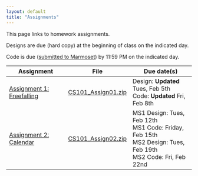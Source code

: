 ```yaml
---
layout: default
title: "Assignments"
---
```


This page links to homework assignments.

Designs are due (hard copy) at the beginning of class on the indicated day.

Code is due (<a href="../submitting.html">submitted to Marmoset</a>) by 11:59 PM on the indicated day.

Assignment | File | Due date(s)
---------- | ---- | -----------
[Assignment 1: Freefalling](assign01.html) | [CS101\_Assign01.zip](CS101_Assign01.zip) | Design: **Updated** Tues, Feb 5th<br>Code: **Updated** Fri, Feb 8th
[Assignment 2: Calendar](assign02.html) | [CS101\_Assign02.zip](CS101_Assign02.zip) | MS1 Design: Tues, Feb 12th<br>MS1 Code: Friday, Feb 15th<br>MS2 Design: Tues, Feb 19th<br>MS2 Code: Fri, Feb 22nd

<!--
[Assignment 2: Calendar](assign02.html) | [CS101\_Assign02.zip](CS101_Assign02.zip) | MS1 Design: Fri, Sept 14th<br>MS1 Code: Wed, Sept 19th<br>MS2 Design: Fri, Sept 21st<br>MS2 Code: Wed, Sept 26th
[Assignment 3: Dominoes](assign03.html) | [CS101\_Assign03.zip](CS101_Assign03.zip) | MS1 Code: Wed, Oct 10th<br>MS2 Design: Fri, Oct 12th<br>MS2 Code: Thurs, Oct 18th
[Assignment 4: Roulette](assign04.html) | [CS101\_Assign04.zip](CS101_Assign04.zip) | Code: Wed, Oct 24th
[Assignment 5: Struct Exercises](assign05.html) | n/a | Wed, Nov 14th
[Assignment 6: Chomp! Chomp! Chomp!](assign06.html) | [CS101\_Assign06.zip](CS101_Assign06.zip) | MS1 Code: Thur, Nov 29th<br>MS2 Code: Thurs, Dec 6th
-->

<!-- vim:set wrap: ­-->
<!-- vim:set linebreak: -->
<!-- vim:set nolist: -->
